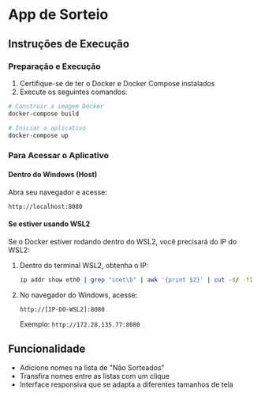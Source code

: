 # App de Sorteio

## Instruções de Execução

### Preparação e Execução
1. Certifique-se de ter o Docker e Docker Compose instalados
2. Execute os seguintes comandos:

```bash
# Construir a imagem Docker
docker-compose build

# Iniciar o aplicativo
docker-compose up
```

### Para Acessar o Aplicativo

#### Dentro do Windows (Host)
Abra seu navegador e acesse:
```
http://localhost:8080
```

#### Se estiver usando WSL2
Se o Docker estiver rodando dentro do WSL2, você precisará do IP do WSL2:

1. Dentro do terminal WSL2, obtenha o IP:
   ```bash
   ip addr show eth0 | grep "inet\b" | awk '{print $2}' | cut -d/ -f1
   ```

2. No navegador do Windows, acesse:
   ```
   http://[IP-DO-WSL2]:8080
   ```
   Exemplo: `http://172.28.135.77:8080`

## Funcionalidade
- Adicione nomes na lista de "Não Sorteados"
- Transfira nomes entre as listas com um clique
- Interface responsiva que se adapta a diferentes tamanhos de tela
